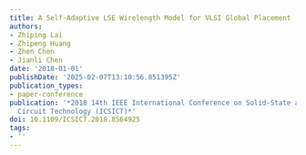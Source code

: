 ```yaml
---
title: A Self-Adaptive LSE Wirelength Model for VLSI Global Placement
authors:
- Zhiping Lai
- Zhipeng Huang
- Zhen Chen
- Jianli Chen
date: '2018-01-01'
publishDate: '2025-02-07T13:10:56.851395Z'
publication_types:
- paper-conference
publication: '*2018 14th IEEE International Conference on Solid-State and Integrated
  Circuit Technology (ICSICT)*'
doi: 10.1109/ICSICT.2018.8564925
tags:
- ''
---
```

